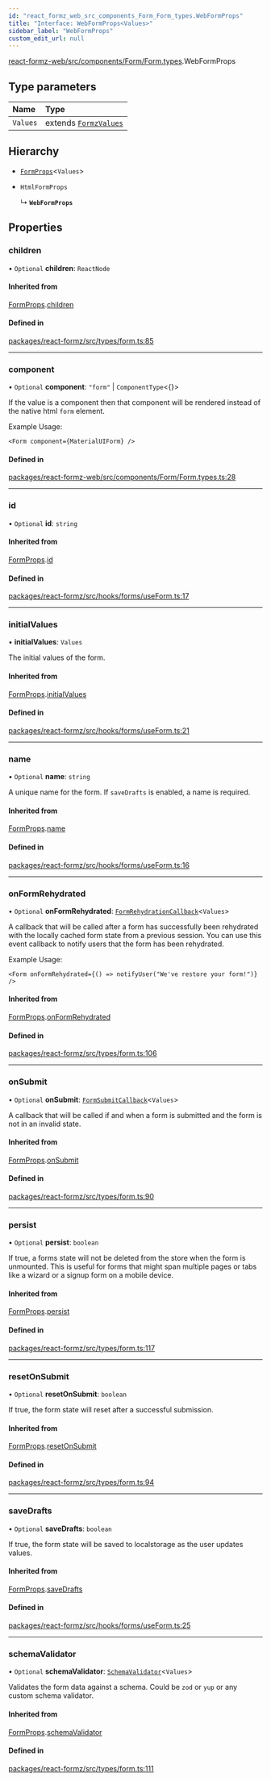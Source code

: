 ```yaml
---
id: "react_formz_web_src_components_Form_Form_types.WebFormProps"
title: "Interface: WebFormProps<Values>"
sidebar_label: "WebFormProps"
custom_edit_url: null
---
```


[react-formz-web/src/components/Form/Form.types](../modules/react_formz_web_src_components_Form_Form_types.md).WebFormProps

## Type parameters

| Name | Type |
| :------ | :------ |
| `Values` | extends [`FormzValues`](../modules/react_formz_src_types_form.md#formzvalues) |

## Hierarchy

- [`FormProps`](react_formz_src_types_form.FormProps.md)<`Values`\>

- `HtmlFormProps`

  ↳ **`WebFormProps`**

## Properties

### children

• `Optional` **children**: `ReactNode`

#### Inherited from

[FormProps](react_formz_src_types_form.FormProps.md).[children](react_formz_src_types_form.FormProps.md#children)

#### Defined in

[packages/react-formz/src/types/form.ts:85](https://github.com/ZerryStack/react-formz/blob/main/packages/react-formz/src/types/form.ts#L85)

___

### component

• `Optional` **component**: ``"form"`` \| `ComponentType`<{}\>

If the value is a component then that component will be rendered
instead of the native html `form` element.

Example Usage:

```
<Form component={MaterialUIForm} />
```

#### Defined in

[packages/react-formz-web/src/components/Form/Form.types.ts:28](https://github.com/ZerryStack/react-formz/blob/main/packages/react-formz-web/src/components/Form/Form.types.ts#L28)

___

### id

• `Optional` **id**: `string`

#### Inherited from

[FormProps](react_formz_src_types_form.FormProps.md).[id](react_formz_src_types_form.FormProps.md#id)

#### Defined in

[packages/react-formz/src/hooks/forms/useForm.ts:17](https://github.com/ZerryStack/react-formz/blob/main/packages/react-formz/src/hooks/forms/useForm.ts#L17)

___

### initialValues

• **initialValues**: `Values`

The initial values of the form.

#### Inherited from

[FormProps](react_formz_src_types_form.FormProps.md).[initialValues](react_formz_src_types_form.FormProps.md#initialvalues)

#### Defined in

[packages/react-formz/src/hooks/forms/useForm.ts:21](https://github.com/ZerryStack/react-formz/blob/main/packages/react-formz/src/hooks/forms/useForm.ts#L21)

___

### name

• `Optional` **name**: `string`

A unique name for the form. If `saveDrafts` is enabled, a name is required.

#### Inherited from

[FormProps](react_formz_src_types_form.FormProps.md).[name](react_formz_src_types_form.FormProps.md#name)

#### Defined in

[packages/react-formz/src/hooks/forms/useForm.ts:16](https://github.com/ZerryStack/react-formz/blob/main/packages/react-formz/src/hooks/forms/useForm.ts#L16)

___

### onFormRehydrated

• `Optional` **onFormRehydrated**: [`FormRehydrationCallback`](../modules/react_formz_src_types_form.md#formrehydrationcallback)<`Values`\>

A callback that will be called after a form has successfully been rehydrated with
the locally cached form state from a previous session. You can use this event
callback to notify users that the form has been rehydrated.

Example Usage:

```tsx
<Form onFormRehydrated={() => notifyUser("We've restore your form!")} />
```

#### Inherited from

[FormProps](react_formz_src_types_form.FormProps.md).[onFormRehydrated](react_formz_src_types_form.FormProps.md#onformrehydrated)

#### Defined in

[packages/react-formz/src/types/form.ts:106](https://github.com/ZerryStack/react-formz/blob/main/packages/react-formz/src/types/form.ts#L106)

___

### onSubmit

• `Optional` **onSubmit**: [`FormSubmitCallback`](../modules/react_formz_src_types_form.md#formsubmitcallback)<`Values`\>

A callback that will be called if and when a form is submitted and 
the form is not in an invalid state.

#### Inherited from

[FormProps](react_formz_src_types_form.FormProps.md).[onSubmit](react_formz_src_types_form.FormProps.md#onsubmit)

#### Defined in

[packages/react-formz/src/types/form.ts:90](https://github.com/ZerryStack/react-formz/blob/main/packages/react-formz/src/types/form.ts#L90)

___

### persist

• `Optional` **persist**: `boolean`

If true, a forms state will not be deleted from the store when the form is unmounted.
This is useful for forms that might span multiple pages or tabs like a wizard
or a signup form on a mobile device.

#### Inherited from

[FormProps](react_formz_src_types_form.FormProps.md).[persist](react_formz_src_types_form.FormProps.md#persist)

#### Defined in

[packages/react-formz/src/types/form.ts:117](https://github.com/ZerryStack/react-formz/blob/main/packages/react-formz/src/types/form.ts#L117)

___

### resetOnSubmit

• `Optional` **resetOnSubmit**: `boolean`

If true, the form state will reset after a successful submission.

#### Inherited from

[FormProps](react_formz_src_types_form.FormProps.md).[resetOnSubmit](react_formz_src_types_form.FormProps.md#resetonsubmit)

#### Defined in

[packages/react-formz/src/types/form.ts:94](https://github.com/ZerryStack/react-formz/blob/main/packages/react-formz/src/types/form.ts#L94)

___

### saveDrafts

• `Optional` **saveDrafts**: `boolean`

If true, the form state will be saved to localstorage as the user updates values.

#### Inherited from

[FormProps](react_formz_src_types_form.FormProps.md).[saveDrafts](react_formz_src_types_form.FormProps.md#savedrafts)

#### Defined in

[packages/react-formz/src/hooks/forms/useForm.ts:25](https://github.com/ZerryStack/react-formz/blob/main/packages/react-formz/src/hooks/forms/useForm.ts#L25)

___

### schemaValidator

• `Optional` **schemaValidator**: [`SchemaValidator`](../classes/react_formz_src_models_SchemaValidator.SchemaValidator.md)<`Values`\>

Validates the form data against a schema. Could be `zod` or `yup` or any custom
schema validator.

#### Inherited from

[FormProps](react_formz_src_types_form.FormProps.md).[schemaValidator](react_formz_src_types_form.FormProps.md#schemavalidator)

#### Defined in

[packages/react-formz/src/types/form.ts:111](https://github.com/ZerryStack/react-formz/blob/main/packages/react-formz/src/types/form.ts#L111)
